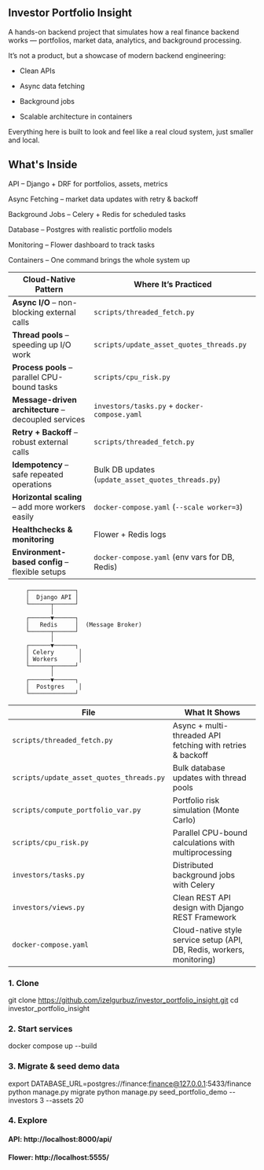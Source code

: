 ## Investor Portfolio Insight

A hands-on backend project that simulates how a real finance backend works — portfolios, market data, analytics, and background processing.

It’s not a product, but a showcase of modern backend engineering:

- Clean APIs

- Async data fetching

- Background jobs

- Scalable architecture in containers

Everything here is built to look and feel like a real cloud system, just smaller and local.

## What's Inside

API – Django + DRF for portfolios, assets, metrics

Async Fetching – market data updates with retry & backoff

Background Jobs – Celery + Redis for scheduled tasks

Database – Postgres with realistic portfolio models

Monitoring – Flower dashboard to track tasks

Containers – One command brings the whole system up




| Cloud-Native Pattern                                 | Where It’s Practiced                               |
| ---------------------------------------------------- | -------------------------------------------------- |
| **Async I/O** – non-blocking external calls          | `scripts/threaded_fetch.py`                        |
| **Thread pools** – speeding up I/O work              | `scripts/update_asset_quotes_threads.py`           |
| **Process pools** – parallel CPU-bound tasks         | `scripts/cpu_risk.py`                              |
| **Message-driven architecture** – decoupled services | `investors/tasks.py` + `docker-compose.yaml`       |
| **Retry + Backoff** – robust external calls          | `scripts/threaded_fetch.py`                        |
| **Idempotency** – safe repeated operations           | Bulk DB updates (`update_asset_quotes_threads.py`) |
| **Horizontal scaling** – add more workers easily     | `docker-compose.yaml` (`--scale worker=3`)         |
| **Healthchecks & monitoring**                        | Flower + Redis logs                                |
| **Environment-based config** – flexible setups       | `docker-compose.yaml` (env vars for DB, Redis)     |

         ┌─────────────┐
         │  Django API │
         └──────┬──────┘
                │
         ┌──────▼──────┐
         │   Redis     │  (Message Broker)
         └──────┬──────┘
                │
         ┌──────▼──────┐
         │ Celery       │
         │ Workers      │
         └──────┬──────┘
                │
         ┌──────▼──────┐
         │  Postgres    │
         └─────────────┘

| File                                     | What It Shows                                                          |
| ---------------------------------------- | ---------------------------------------------------------------------- |
| `scripts/threaded_fetch.py`              | Async + multi-threaded API fetching with retries & backoff             |
| `scripts/update_asset_quotes_threads.py` | Bulk database updates with thread pools                                |
| `scripts/compute_portfolio_var.py`       | Portfolio risk simulation (Monte Carlo)                                |
| `scripts/cpu_risk.py`                    | Parallel CPU-bound calculations with multiprocessing                   |
| `investors/tasks.py`                     | Distributed background jobs with Celery                                |
| `investors/views.py`                     | Clean REST API design with Django REST Framework                       |
| `docker-compose.yaml`                    | Cloud-native style service setup (API, DB, Redis, workers, monitoring) |


### 1. Clone
git clone https://github.com/izelgurbuz/investor_portfolio_insight.git
cd investor_portfolio_insight

### 2. Start services
docker compose up --build

### 3. Migrate & seed demo data
export DATABASE_URL=postgres://finance:finance@127.0.0.1:5433/finance
python manage.py migrate
python manage.py seed_portfolio_demo --investors 3 --assets 20

### 4. Explore
#### API:    http://localhost:8000/api/
#### Flower: http://localhost:5555/


